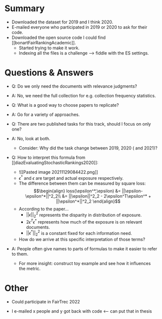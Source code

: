 
# Summary
- Downloaded the dataset for 2019 and I think 2020.
- E-mailed everyone who participated in 2019 or 2020 to ask for their code.
- Downloaded the open source code I could find [[bonartFairRankingAcademic]].
	- Started trying to make it work.
	- Indexing all the files is a challenge --> fiddle with the ES settings.

# Questions & Answers
- Q: Do we only need the documents with relevance judgments?
- A: No, we need the full collection for e.g. collection frequency statistics.

- Q: What is a good way to choose papers to replicate?
- A: Go for a variety of approaches.

- Q: There are two published tasks for this track, should I focus on only one?
- A: No, look at both. 
	- Consider: Why did the task change between 2019, 2020 ( and 2021)?

- Q: How to interpret this formula from [[diazEvaluatingStochasticRankings2020]]:
	- ![[Pasted image 20211129084422.png]]
	- $\epsilon^*$ and $\epsilon$ are target and actual exposure respectively.
	- The difference between them can be measured by square loss:
		$$\begin{align}
		loss(\epsilon^*,\epsilon) &= ||\epsilon-\epsilon^*||^2_2\\
		&= ||\epsilon||^2_2 - 2\epsilon^T\epsilon^* + ||\epsilon^*||^2_2
		\end{align}$$
	- According to the paper...
		-  $||\epsilon||^2_2$ represents the disparity in distribution of exposure.
		-  $2\epsilon^T\epsilon^*$ represents how much of the exposure is on relevant documents.
		-  $||\epsilon^*||^2_2$ is a constant fixed for each information need.
	-  How do we arrive at this specific interpretation of those terms?
-  A: People often give names to parts of formulas to make it easier to refer to them.
	-  For more insight: construct toy example and see how it influences the metric.




# Other

- Could participate in FairTrec 2022

- I e-mailed x people and y got back with code <-- can put that in thesis